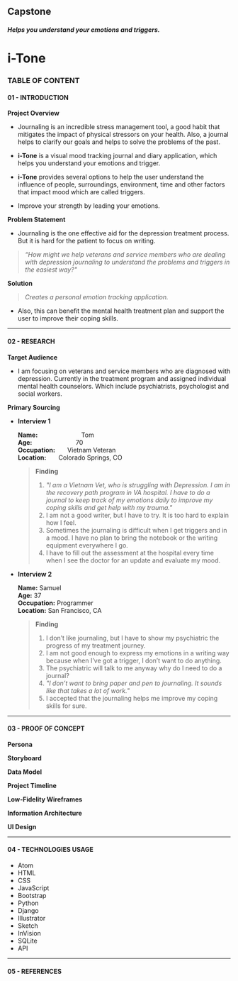 ## Capstone

##### Helps you understand your emotions and triggers.
# i-Tone

### TABLE OF CONTENT

#### 01 - INTRODUCTION

**Project Overview**
- Journaling is an incredible stress management tool, a good habit that mitigates the
impact of physical stressors on your health. Also, a journal helps to clarify our goals
and helps to solve the problems of the past.

- **i-Tone** is a visual mood tracking journal and diary application, which helps you
understand your emotions and trigger.

- **i-Tone** provides several options to help the user understand the influence of people,
surroundings, environment, time and other factors that impact mood which are
called triggers.

- Improve your strength by leading your emotions.

**Problem Statement**
- Journaling is the one effective aid for the depression treatment process. But it is hard for
the patient to focus on writing.

> *“How might we help veterans and service members who are dealing with depression
journaling to understand the problems and triggers in the easiest way?"*

**Solution**
> *Creates a personal emotion tracking application.*

- Also, this can benefit the mental health treatment plan and support the user to
improve their coping skills.
_____________________________________________________________________________________________

#### 02 - RESEARCH

**Target Audience**
- I am focusing on veterans and service members who are diagnosed with depression. Currently in the treatment program and assigned individual mental health counselors. Which include psychiatrists, psychologist and social workers.

**Primary Sourcing**
- **Interview 1**

    **Name:** &nbsp;&nbsp;&nbsp;&nbsp;&nbsp;&nbsp;&nbsp;&nbsp;&nbsp;&nbsp;&nbsp;&nbsp;&nbsp;&nbsp;&nbsp;&nbsp;&nbsp;&nbsp;&nbsp;&nbsp;&nbsp;&nbsp;&nbsp;&nbsp;Tom<br>
    **Age:**  &nbsp;&nbsp;&nbsp;&nbsp;&nbsp;&nbsp;&nbsp;&nbsp;&nbsp;&nbsp;&nbsp;&nbsp;&nbsp;&nbsp;&nbsp;&nbsp;&nbsp;&nbsp;&nbsp;&nbsp;&nbsp;&nbsp;&nbsp;&nbsp;70<br>
    **Occupation:** &nbsp;&nbsp;&nbsp;&nbsp;&nbsp;&nbsp;Vietnam Veteran<br>
    **Location:**   &nbsp;&nbsp;&nbsp;&nbsp;&nbsp;&nbsp;Colorado Springs, CO<br>

    > **Finding**
    > 1. *"I am a Vietnam Vet, who is struggling with Depression. I am in the recovery path
program in VA hospital. I have to do a journal to keep track of my emotions
daily to improve my coping skills and get help with my trauma."*
    > 2. I am not a good writer, but I have to try. It is too hard to explain how I feel.
    > 3. Sometimes the journaling is difficult when I get triggers and in a mood. I have no
plan to bring the notebook or the writing equipment everywhere I go.
    > 4. I have to fill out the assessment at the hospital every time when I see the doctor
for an update and evaluate my mood.

- **Interview 2**

    **Name:**       Samuel<br>
    **Age:**        37<br>
    **Occupation:** Programmer<br>
    **Location:**   San Francisco, CA<br>

    > **Finding**
    > 1. I don’t like journaling, but I have to show my psychiatric the progress of my treatment
journey.
    > 2. I am not good enough to express my emotions in a writing way because when I’ve got
a trigger, I don’t want to do anything.
    > 3. The psychiatric will talk to me anyway why do I need to do a journal?
    > 4. *"I don’t want to bring paper and pen to journaling. It sounds like that takes a lot of
work."*
    > 5. I accepted that the journaling helps me improve my coping skills for sure.

_____________________________________________________________________________________________

#### 03 - PROOF OF CONCEPT

**Persona**

**Storyboard**

**Data Model**

**Project Timeline**

**Low-Fidelity Wireframes**

**Information Architecture**

**UI Design**

_____________________________________________________________________________________________

#### 04 - TECHNOLOGIES USAGE

* Atom
* HTML
* CSS
* JavaScript
* Bootstrap
* Python
* Django
* Illustrator
* Sketch
* InVision
* SQLite
* API

_____________________________________________________________________________________________

#### 05 - REFERENCES

